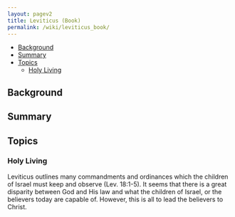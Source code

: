 ```yaml
---
layout: pagev2
title: Leviticus (Book)
permalink: /wiki/leviticus_book/
---
```

- [Background](#background)
- [Summary](#summary)
- [Topics](#topics)
  - [Holy Living](#holy-living)

## Background

## Summary

## Topics

### Holy Living

Leviticus outlines many commandments and ordinances which the children of Israel must keep and observe (Lev. 18:1-5). It seems that there is a great disparity between God and His law and what the children of Israel, or the believers today are capable of. However, this is all to lead the believers to Christ.
